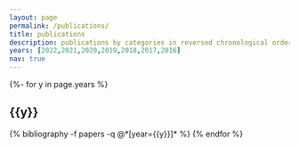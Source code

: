```yaml
---
layout: page
permalink: /publications/
title: publications
description: publications by categories in reversed chronological order. generated by jekyll-scholar.
years: [2022,2021,2020,2019,2018,2017,2016]
nav: true
---
```

<!-- _pages/publications.md -->
<div class="publications">

{%- for y in page.years %}
  <h2 class="year">{{y}}</h2>
  {% bibliography -f papers -q @*[year={{y}}]* %}
{% endfor %}

</div>
